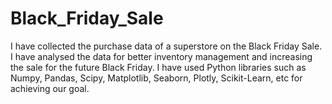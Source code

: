 # Black_Friday_Sale
I have collected the purchase data of a superstore on the Black Friday Sale. I have analysed the data for better inventory management and increasing the sale for the future Black Friday. I have used Python libraries such as Numpy, Pandas, Scipy, Matplotlib, Seaborn, Plotly, Scikit-Learn, etc for achieving our goal.

